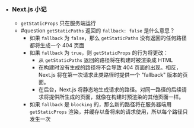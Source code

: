 - ### Next.js 小记
	- `getStaticProps` 只在服务端运行
	- #question `getStaticPaths` 返回的 `fallback: false` 是什么意思？
		- 如果 `fallback` 为 `false`，那么 `getStaticPaths` 没有返回的任何路径都将生成一个 404 页面
		- 如果 `fallback` 为 `true`，则 `getStaticProps` 的行为将更改：
			- 从 `getStaticPaths` 返回的路径将在构建时被渲染成 HTML
			- 在构建时没有生成的路径将不会导致 404 页面的出现。相反，Next.js 将在第一次请求此类路径时提供一个 "fallback" 版本的页面。
			- 在后台，Next.js 将静态地生成请求的路径。对同一路径的后续请求将提供所生成的页面，就像在构建时预渲染的其他页面一样。
		- 如果 `fallback` 是 `blocking` 的，那么新的路径将在服务器端用 `getStaticProps` 渲染，并缓存以备将来的请求使用，所以每个路径只发生一次